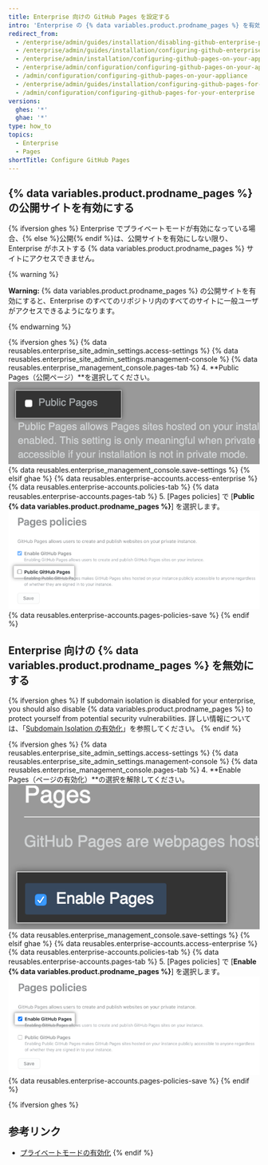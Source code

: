 ```yaml
---
title: Enterprise 向けの GitHub Pages を設定する
intro: 'Enterprise の {% data variables.product.prodname_pages %} を有効または無効にして、サイトを公開するかどうかを選択できます。'
redirect_from:
  - /enterprise/admin/guides/installation/disabling-github-enterprise-pages/
  - /enterprise/admin/guides/installation/configuring-github-enterprise-pages/
  - /enterprise/admin/installation/configuring-github-pages-on-your-appliance
  - /enterprise/admin/configuration/configuring-github-pages-on-your-appliance
  - /admin/configuration/configuring-github-pages-on-your-appliance
  - /enterprise/admin/guides/installation/configuring-github-pages-for-your-enterprise/
  - /admin/configuration/configuring-github-pages-for-your-enterprise
versions:
  ghes: '*'
  ghae: '*'
type: how_to
topics:
  - Enterprise
  - Pages
shortTitle: Configure GitHub Pages
---
```


## {% data variables.product.prodname_pages %} の公開サイトを有効にする

{% ifversion ghes %} Enterprise でプライベートモードが有効になっている場合、{% else %}公開{% endif %}は、公開サイトを有効にしない限り、Enterprise がホストする {% data variables.product.prodname_pages %} サイトにアクセスできません。

{% warning %}

**Warning:** {% data variables.product.prodname_pages %} の公開サイトを有効にすると、Enterprise のすべてのリポジトリ内のすべてのサイトに一般ユーザがアクセスできるようになります。

{% endwarning %}

{% ifversion ghes %}
{% data reusables.enterprise_site_admin_settings.access-settings %}
{% data reusables.enterprise_site_admin_settings.management-console %}
{% data reusables.enterprise_management_console.pages-tab %}
4. **Public Pages（公開ページ）**を選択してください。 ![[Public Pages] を有効化するチェックボックス](/assets/images/enterprise/management-console/public-pages-checkbox.png)
{% data reusables.enterprise_management_console.save-settings %}
{% elsif ghae %}
{% data reusables.enterprise-accounts.access-enterprise %}
{% data reusables.enterprise-accounts.policies-tab %}
{% data reusables.enterprise-accounts.pages-tab %}
5. [Pages policies] で [**Public {% data variables.product.prodname_pages %}**] を選択します。 ![{% data variables.product.prodname_pages %} を有効化するチェックボックス](/assets/images/enterprise/business-accounts/public-github-pages-checkbox.png)
{% data reusables.enterprise-accounts.pages-policies-save %}
{% endif %}

## Enterprise 向けの {% data variables.product.prodname_pages %} を無効にする

{% ifversion ghes %}
If subdomain isolation is disabled for your enterprise, you should also disable {% data variables.product.prodname_pages %} to protect yourself from potential security vulnerabilities. 詳しい情報については、「[Subdomain Isolation の有効化](/admin/configuration/enabling-subdomain-isolation)」を参照してください。
{% endif %}

{% ifversion ghes %}
{% data reusables.enterprise_site_admin_settings.access-settings %}
{% data reusables.enterprise_site_admin_settings.management-console %}
{% data reusables.enterprise_management_console.pages-tab %}
4. **Enable Pages（ページの有効化）**の選択を解除してください。 ![{% data variables.product.prodname_pages %} を無効化するチェックボックス](/assets/images/enterprise/management-console/pages-select-button.png)
{% data reusables.enterprise_management_console.save-settings %}
{% elsif ghae %}
{% data reusables.enterprise-accounts.access-enterprise %}
{% data reusables.enterprise-accounts.policies-tab %}
{% data reusables.enterprise-accounts.pages-tab %}
5. [Pages policies] で [**Enable {% data variables.product.prodname_pages %}**] を選択します。 ![{% data variables.product.prodname_pages %} を無効化するチェックボックス](/assets/images/enterprise/business-accounts/enable-github-pages-checkbox.png)
{% data reusables.enterprise-accounts.pages-policies-save %}
{% endif %}

{% ifversion ghes %}
## 参考リンク

- [プライベートモードの有効化](/admin/configuration/enabling-private-mode)
{% endif %}
